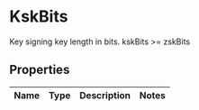 # KskBits

Key signing key length in bits. kskBits >= zskBits 
## Properties
| Name | Type | Description | Notes |
| ------------ | ------------- | ------------- | ------------- |


